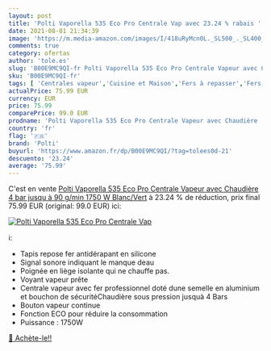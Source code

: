 ```yaml
---
layout: post
title: 'Polti Vaporella 535 Eco Pro Centrale Vap avec 23.24 % rabais '
date: 2021-08-01 21:34:39
image: 'https://m.media-amazon.com/images/I/418uRyMcn0L._SL500_._SL400_.jpg'
comments: true
category: ofertas
author: 'tole.es'
slug: 'B00E9MC9QI-fr Polti Vaporella 535 Eco Pro Centrale Vapeur avec Chaudière...'
sku: 'B00E9MC9QI-fr'
tags: [ 'Centrales vapeur','Cuisine et Maison','Fers à repasser','Fers, centrales vapeur et accessoires','polti', ]
actualPrice: 75.99 EUR
currency: EUR
price: 75.99
comparePrice: 99.0 EUR
prodname: 'Polti Vaporella 535 Eco Pro Centrale Vapeur avec Chaudière  4 bar  jusqu à 90 g/min  1750 W  Blanc/Vert'
country: 'fr'
flag: '🇫🇷'
brand: 'Polti'
buyurl: 'https://www.amazon.fr/dp/B00E9MC9QI/?tag=tolees0d-21'
descuento: '23.24'
average: '75.99'
---
```


C'est en vente [Polti Vaporella 535 Eco Pro Centrale Vapeur avec Chaudière  4 bar  jusqu à 90 g/min  1750 W  Blanc/Vert](https://www.amazon.fr/dp/B00E9MC9QI/?tag=tolees0d-21)  à  23.24 % de réduction, prix final  75.99 EUR (original: 99.0 EUR) ici:

[![Polti Vaporella 535 Eco Pro Centrale Vap](https://m.media-amazon.com/images/I/418uRyMcn0L._SL500_._SL400_.jpg)](https://www.amazon.fr/dp/B00E9MC9QI/?tag=tolees0d-21)

ℹ️:

- Tapis repose fer antidérapant en silicone
- Signal sonore indiquant le manque deau
- Poignée en liège isolante qui ne chauffe pas.
- Voyant vapeur prête
- Centrale vapeur avec fer professionnel doté dune semelle en aluminium et bouchon de sécuritéChaudière sous pression jusquà 4 Bars
- Bouton vapeur continue
- Fonction ECO pour réduire la consommation
- Puissance : 1750W

[🛒 Achète-le!!](https://www.amazon.fr/dp/B00E9MC9QI/?tag=tolees0d-21)
